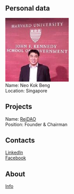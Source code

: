 ## Personal data
![neo kok beng photo](photo/neo_kok_beng.jpg)  
Name:   Neo Kok Beng  
Location: Singapore   
## Projects 
Name: [ReiDAO](../projects/reidao.md)  
Position: Founder & Chairman   
## Contacts
[LinkedIn](https://www.linkedin.com/in/kok-beng-neo-6531b214/)      
[Facebook](https://www.facebook.com/neo.beng.1?ref=br_rs)
## About
[Info](http://www.neo-institute.com/neo-kok-beng.html)
